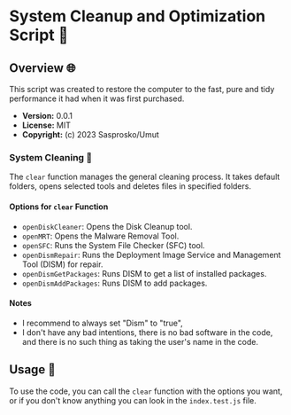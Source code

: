 # System Cleanup and Optimization Script 🚀

## Overview 🌐

This script was created to restore the computer to the fast, pure and tidy performance it had when it was first purchased.

- **Version:** 0.0.1
- **License:** MIT
- **Copyright:** (c) 2023 Sasprosko/Umut

### System Cleaning 🚮

The `clear` function manages the general cleaning process. It takes default folders, opens selected tools and deletes files in specified folders.

#### Options for `clear` Function

- `openDiskCleaner`: Opens the Disk Cleanup tool.
- `openMRT`: Opens the Malware Removal Tool.
- `openSFC`: Runs the System File Checker (SFC) tool.
- `openDismRepair`: Runs the Deployment Image Service and Management Tool (DISM) for repair.
- `openDismGetPackages`: Runs DISM to get a list of installed packages.
- `openDismAddPackages`: Runs DISM to add packages.

#### Notes

- I recommend to always set "Dism" to "true",
- I don't have any bad intentions, there is no bad software in the code, and there is no such thing as taking the user's name in the code.

## Usage 🚀

To use the code, you can call the `clear` function with the options you want, or if you don't know anything you can look in the `index.test.js` file.
